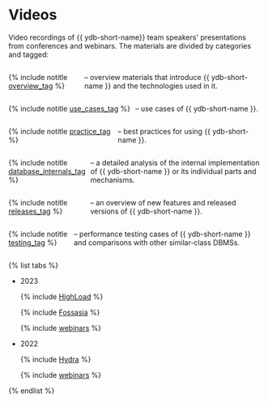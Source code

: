 # Videos

Video recordings of {{ ydb-short-name}} team speakers' presentations from conferences and webinars. The materials are divided by categories and tagged:

<div style="display:flex; flex-direction:row; column-gap: 10px;">

{% include notitle [overview_tag](./_includes/tags.md#overview) %}

<p> – overview materials that introduce {{ ydb-short-name }} and the technologies used in it.</p>

</div>

<div style="display:flex; flex-direction:row; column-gap: 10px;">

{% include notitle [use_cases_tag](./_includes/tags.md#use_cases) %}

<p> – use cases of {{ ydb-short-name }}.</p>

</div>

<div style="display:flex; flex-direction:row; column-gap: 10px;">

{% include notitle [practice_tag](./_includes/tags.md#practice) %}

<p> – best practices for using {{ ydb-short-name }}.</p>

</div>

<div style="display:flex; flex-direction:row; column-gap: 10px;">

{% include notitle [database_internals_tag](./_includes/tags.md#database_internals) %}

<p> – a detailed analysis of the internal implementation of {{ ydb-short-name }} or its individual parts and mechanisms.</p>

</div>

<div style="display:flex; flex-direction:row; column-gap: 10px;">

{% include notitle [releases_tag](./_includes/tags.md#releases) %}

<p> – an overview of new features and released versions of {{ ydb-short-name }}.</p>

</div>

<div style="display:flex; flex-direction:row; column-gap: 10px;">

{% include notitle [testing_tag](./_includes/tags.md#testing) %}

<p> – performance testing cases of {{ ydb-short-name }} and comparisons with other similar-class DBMSs.</p>

</div>


{% list tabs %}

  - 2023

    {% include [HighLoad](./_includes/conferences/2023/HighLoad.md) %}

    {% include [Fossasia](./_includes/conferences/2023/Fossasia.md) %}

    {% include [webinars](./_includes/webinars/2023/webinars.md) %}

  - 2022  

    {% include [Hydra](./_includes/conferences/2022/Hydra.md) %}
    
    {% include [webinars](./_includes/webinars/2022/webinars.md) %}


{% endlist %}